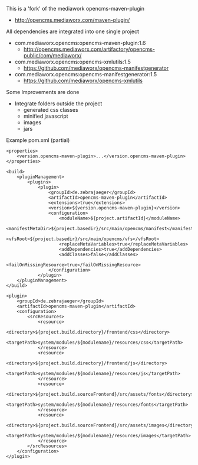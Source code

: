This is a 'fork' of the mediawork opencms-maven-plugin
* http://opencms.mediaworx.com/maven-plugin/

All dependencies are integrated into one single project
* com.mediaworx.opencms:opencms-maven-plugin:1.6
   * http://opencms.mediaworx.com/artifactory/opencms-public/com/mediaworx/
* com.mediaworx.opencms:opencms-xmlutils:1.5
   * https://github.com/mediaworx/opencms-manifestgenerator
* com.mediaworx.opencms:opencms-manifestgenerator:1.5
   * https://github.com/mediaworx/opencms-xmlutils
   
Some Improvements are done
* Integrate folders outside the project
    * generated css classes
    * minified javascript
    * images
    * jars
    
Example pom.xml (partial)

    <properties>
        <version.opencms-maven-plugin>...</version.opencms-maven-plugin>
    </properties>
        
    <build>
        <pluginManagement>
            <plugins>
                <plugin>
                    <groupId>de.zebrajaeger</groupId>
                    <artifactId>opencms-maven-plugin</artifactId>
                    <extensions>true</extensions>
                    <version>${version.opencms-maven-plugin}</version>
                    <configuration>
                        <moduleName>${project.artifactId}</moduleName>
                        <manifestMetaDir>${project.basedir}/src/main/opencms/manifest</manifestMetaDir>
                        <vfsRoot>${project.basedir}/src/main/opencms/vfs</vfsRoot>
                        <replaceMetaVariables>true</replaceMetaVariables>
                        <addDependencies>true</addDependencies>
                        <addClasses>false</addClasses>
                        <failOnMissingResource>true</failOnMissingResource>
                    </configuration>
                </plugin>
        </pluginManagement>
    </build>

    <plugin>
        <groupId>de.zebrajaeger</groupId>
        <artifactId>opencms-maven-plugin</artifactId>
        <configuration>
            <srcResources>
                <resource>
                    <directory>${project.build.directory}/frontend/css</directory>
                    <targetPath>system/modules/${modulename}/resources/css</targetPath>
                </resource>
                <resource>
                    <directory>${project.build.directory}/frontend/js</directory>
                    <targetPath>system/modules/${modulename}/resources/js</targetPath>
                </resource>
                <resource>
                    <directory>${project.build.sourceFrontend}/src/assets/fonts</directory>
                    <targetPath>system/modules/${modulename}/resources/fonts</targetPath>
                </resource>
                <resource>
                    <directory>${project.build.sourceFrontend}/src/assets/images</directory>
                    <targetPath>system/modules/${modulename}/resources/images</targetPath>
                </resource>
            </srcResources>
        </configuration>
    </plugin>    